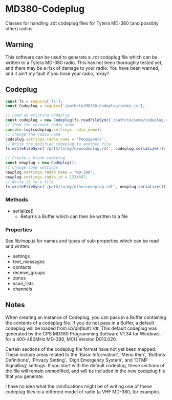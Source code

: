 # MD380-Codeplug
Classes for handling .rdt codeplug files for Tytera MD-380 (and possibly other) radios.

## Warning

This software can be used to generate a .rdt codeplug file which can be written
to a Tytera MD-380 radio.  This has not been thoroughly tested yet, and there
may be a risk of damage to your radio.  You have been warned, and it ain't my
fault if you hose your radio, mkay?

## Codeplug

```js
const fs = require('fs');
const Codeplug = require('/path/to/MD380-Codeplug/index.js');

// Load an existing codeplug
const codeplug = new Codeplug(fs.readFileSync('/path/to/some/codeplug.rdt'));
// Show the current radio name
console.log(codeplug.settings.radio_name);
// Change the radio name
codeplug.settings.radio_name = 'Poopypants';
// Write the modified codeplug to another file
fs.writeFileSync('/path/to/my/newcodeplug.rdt', codeplug.serialize());

// Create a blank codeplug
const newplug = new Codeplug();
// Change some settings
newplug.settings.radio_name = "MD-380";
newplug.settings.radio_id = 1234567;
// Write it to a file
fs.writeFileSync('/path/to/my/othercodeplug.rdt', newplug.serialize());
```

### Methods

- serialize()
  - Returns a Buffer which can then be written to a file

### Properties

See _lib/map.js_ for names and types of sub-properties which can be read and
written.

- settings
- text_messages
- contacts
- receive_groups
- zones
- scan_lists
- channels

## Notes

When creating an instance of Codeplug, you can pass in a Buffer containing the
contents of a codeplug file.  If you do not pass in a Buffer, a default codeplug
will be loaded from _lib/default1.rdt_.  This default codeplug was generated by
the CPS MD380 Programming Software V1.34 for Windows, for a 400-480MHz MD-380,
MCU Version D013.020.

Certain sections of the codeplug file format have not yet been mapped.  These
include areas related to the 'Basic Information', 'Menu Item', 'Buttons
Definitions', 'Privacy Setting', 'Digit Emergency System', and 'DTMF Signalling'
settings.  If you start with the default codeplug, these sections of the file
will remain unmodified, and will be included in the new codeplug file that you
generate.

I have no idea what the ramifications might be of writing one of these codeplug
files to a different model of radio (a VHF MD-380, for example).
